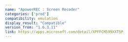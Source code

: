 ```yaml
---
name: "ApowerREC : Screen Recoder"
categories: ['prod']
compatibility: emulation
display_result: "Compatible"
version_from: "1.6.3.11"
link: https://apps.microsoft.com/detail/XPFFCM599XXT5P
---
```

